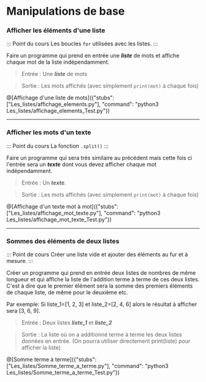 # Manipulations de base

### Afficher les éléments d'une liste

::: Point du cours
Les boucles `for` utilisées avec les listes.
:::

Faire un programme qui prend en entrée une ***liste*** de mots et affiche chaque mot de la liste indépendamment.

> Entrée : Une ***liste*** de mots

> Sortie : Les mots affichés (avec simplement `print(mot)` à chaque fois)

@[Affichage d'une liste de mots]({"stubs": ["Les_listes/affichage_elements.py"], "command": "python3 Les_listes/affichage_elements_Test.py"})

---

### Afficher les mots d'un texte

::: Point du cours
La fonction `.split()`
:::

Faire un programme qui sera très similaire au précédent mais cette fois ci l'entrée sera un ***texte*** dont vous devez afficher chaque mot indépendamment.

> Entrée : Un ***texte***.

> Sortie : Les mots affichés (avec simplement `print(mot)` à chaque fois)

@[Affichage d'un texte mot à mot]({"stubs": ["Les_listes/affichage_mot_texte.py"], "command": "python3 Les_listes/affichage_mot_texte_Test.py"})

---

### Sommes des éléments de deux listes

::: Point de cours
Créer une liste vide et ajouter des éléments au fur et à mesure.
:::

Créer un programme qui prend en entrée deux listes de nombres de même longueur et qui affiche la liste de l'addition terme à terme de ces deux listes. C'est à dire que le premier élément sera la somme des premiers éléments de chaque liste, de même pour le deuxième etc.

Par exemple: Si liste_1=[1, 2, 3] et liste_2=[2, 4, 6] alors le résultat à afficher sera [3, 6, 9].

> Entrée : Deux listes ***liste_1*** et ***liste_2***

> Sortie : La liste où on a additionné terme à terme les deux listes données en entrée. (On pourra utiliser directement print(liste) pour afficher la liste)


@[Somme terme à terme]({"stubs": ["Les_listes/Somme_terme_a_terme.py"], "command": "python3 Les_listes/Somme_terme_a_terme_Test.py"})

